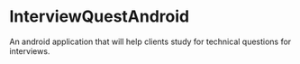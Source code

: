 # InterviewQuestAndroid
An android application that will help clients study for technical questions for interviews.
